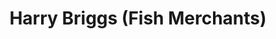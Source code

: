 ---
title: "Harry Briggs (Fish Merchants)"
url: /grimsby/harry-briggs-fish-merchants/
shop: Fisch
---